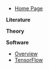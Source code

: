 <!-- _sidebar.md -->


* [Home Page](README.md)



**Literature**



**Theory**



**Software**
* [Overview](code/software.md "Overview of DL software in Python")
* [TensorFlow](code/tensorflow.md "Some tutorials and guides using TensorFlow")





